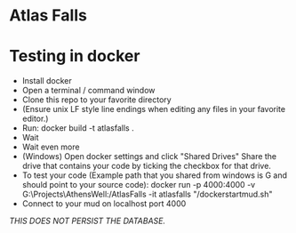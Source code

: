 # Atlas Falls

# Testing in docker

- Install docker
- Open a terminal / command window
- Clone this repo to your favorite directory
- (Ensure unix LF style line endings when editing any files in your favorite editor.)
- Run: docker build -t atlasfalls .
- Wait
- Wait even more
- (Windows) Open docker settings and click "Shared Drives" Share the drive that contains your code by ticking the checkbox for that drive.
- To test your code (Example path that you shared from windows is G and should point to your source code): 
	docker run -p 4000:4000 -v G:\Projects\AthensWell:/AtlasFalls -it atlasfalls "/dockerstartmud.sh"
- Connect to your mud on localhost port 4000


*THIS DOES NOT PERSIST THE DATABASE.*
